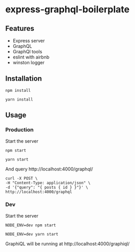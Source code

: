 # express-graphql-boilerplate

## Features

- Express server
- GraphQL
- GraphQl tools
- eslint with airbnb
- winston logger

## Installation

```
npm install
```

```
yarn install
```

## Usage

### Production

Start the server
```
npm start
```
```
yarn start
```
And query http://localhost:4000/graphql/
```shell
curl -X POST \
-H "Content-Type: application/json" \
-d '{"query": "{ posts { id } }"}' \
http://localhost:4000/graphql
```

### Dev

Start the server

```
NODE_ENV=dev npm start
```

```
NODE_ENV=dev yarn start
```

GraphiQL will be running at http://localhost:4000/graphiql/

